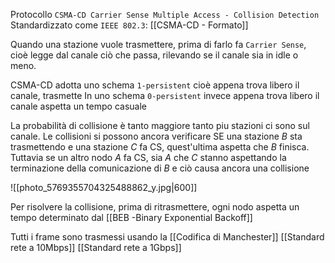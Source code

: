 Protocollo `CSMA-CD Carrier Sense Multiple Access - Collision Detection `
Standardizzato come `IEEE 802.3`: [[CSMA-CD - Formato]]

Quando una stazione vuole trasmettere, prima di farlo fa `Carrier Sense`, cioè legge dal canale ciò che passa, rilevando se il canale sia in idle o meno.

CSMA-CD adotta uno schema `1-persistent` cioè appena trova libero il canale, trasmette
In uno schema `0-persistent` invece appena trova libero il canale aspetta un tempo casuale

La probabilità di collisione è tanto maggiore tanto piu stazioni ci sono sul canale.
Le collisioni si possono ancora verificare SE una stazione $B$ sta trasmettendo e una stazione $C$ fa CS, quest'ultima aspetta che $B$ finisca. Tuttavia se un altro nodo $A$ fa CS, sia $A$ che $C$ stanno aspettando la terminazione della comunicazione di $B$ e ciò causa ancora una collisione

![[photo_5769355704325488862_y.jpg|600]]

Per risolvere la collisione, prima di ritrasmettere, ogni nodo aspetta un tempo determinato dal  [[BEB -Binary Exponential Backoff]]

Tutti i frame sono trasmessi usando la [[Codifica di Manchester]]
[[Standard rete a 10Mbps]]
[[Standard rete a 1Gbps]]